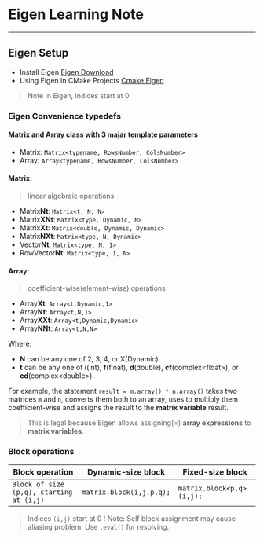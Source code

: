 # Eigen Learning Note

 ----

## Eigen Setup

 - Install Eigen [Eigen Download]
 - Using Eigen in CMake Projects [Cmake Eigen]


> Note In Eigen, indices start at 0

### Eigen Convenience typedefs

#### Matrix and Array class with 3 majar template parameters 

- Matrix: `Matrix<typename, RowsNumber, ColsNumber>`
- Array: `Array<typename, RowsNumber, ColsNumber>`

#### Matrix: 
>linear algebraic operations

 - Matrix**Nt**: `Matrix<t, N, N>`
 - Matrix**XNt**: `Matrix<type, Dynamic, N>`
 - Matrix**Xt**: `Matrix<double, Dynamic, Dynamic>`
 - Matrix**NXt**: `Matrix<type, N, Dynamic>`
 - Vector**Nt**: `Matrix<type, N, 1>`
 - RowVector**Nt**: `Matrix<type, 1, N>`

#### Array: 
>coefficient-wise(element-wise) operations
 - Array**Xt**: `Array<t,Dynamic,1> `
 - Array**Nt**: `Array<t,N,1> `
 - Array**XXt**: `Array<t,Dynamic,Dynamic> `
 - Array**NNt**: `Array<t,N,N> `

 Where: 
 - **N** can be any one of 2, 3, 4, or X(Dynamic).
 - **t** can be any one of **i**(int), **f**(float), **d**(double), **cf**(complex\<float\>), or **cd**(complex\<double\>).

For example, the statement `result = m.array() * n.array()` takes two matrices `m` and `n`, converts them both to an array, uses to multiply them coefficient-wise and assigns the result to the **matrix variable** result.
>This is legal because Eigen allows assigning(=) **array expressions** to **matrix variables**.

### Block operations

| Block operation |  Dynamic-size block  | Fixed-size block  |
| ------ | ----------- | ----------- |
| `Block of size (p,q), starting at (i,j)`   | `matrix.block(i,j,p,q);` | `matrix.block<p,q>(i,j);` |
> Indices `(i,j)` start at 0 !
> Note: Self block assignment may cause aliasing problem. Use `.eval()` for resolving.




[Eigen Download]: <https://eigen.tuxfamily.org/index.php?title=Main_Page>
[Cmake Eigen]: <https://eigen.tuxfamily.org/dox/TopicCMakeGuide.html>